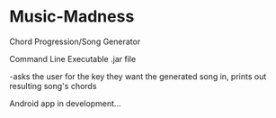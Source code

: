 # Music-Madness
Chord Progression/Song Generator

Command Line Executable .jar file

  -asks the user for the key they want the generated song in, prints out resulting song's chords

Android app in development...
